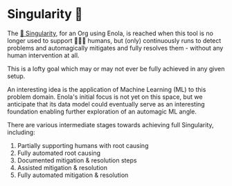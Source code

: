 <!--
    SPDX-License-Identifier: Apache-2.0

    Copyright 2023-2024 The Enola <https://enola.dev> Authors

    Licensed under the Apache License, Version 2.0 (the "License");
    you may not use this file except in compliance with the License.
    You may obtain a copy of the License at

        https://www.apache.org/licenses/LICENSE-2.0

    Unless required by applicable law or agreed to in writing, software
    distributed under the License is distributed on an "AS IS" BASIS,
    WITHOUT WARRANTIES OR CONDITIONS OF ANY KIND, either express or implied.
    See the License for the specific language governing permissions and
    limitations under the License.
-->

# Singularity 🔮

The [🔮 Singularity](https://en.wikipedia.org/wiki/Technological_singularity), for an Org using Enola,
is reached when this tool is no longer used to support 🕵🏾‍♀️ humans, but (only) continuously runs
to detect problems and automagically mitigates and fully resolves them - without
any human intervention at all.

This is a lofty goal which may or may not ever be fully achieved in any given setup.

An interesting idea is the application of Machine Learning (ML) to this problem domain.
Enola's initial focus is not yet on this space, but we anticipate that its data model
could eventually serve as an interesting foundation enabling further exploration
of an automagic ML angle.

There are various intermediate stages towards achieving full Singularity, including:

1. Partially supporting humans with root causing
1. Fully automated root causing
1. Documented mitigation & resolution steps
1. Assisted mitigation & resolution
1. Fully automated mitigation & resolution
